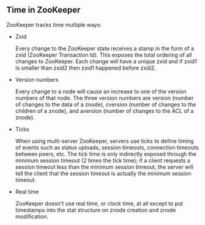 ## Time in ZooKeeper 

ZooKeeper tracks time multiple ways:

- Zxid

  Every change to the ZooKeeper state receives a stamp in the form of a zxid (ZooKeeper Transaction Id). This exposes the 
  total ordering of all changes to ZooKeeper. Each change will have a unique zxid and if zxid1 is smaller than zxid2 then 
  zxid1 happened before zxid2.

- Version numbers

  Every change to a node will cause an increase to one of the version numbers of that node. The three version numbers are 
  version (number of changes to the data of a znode), cversion (number of changes to the children of a znode), and aversion 
  (number of changes to the ACL of a znode).

- Ticks

  When using multi-server ZooKeeper, servers use ticks to define timing of events such as status uploads, session timeouts, 
  connection timeouts between peers, etc. The tick time is only indirectly exposed through the minimum session timeout (2 
  times the tick time); if a client requests a session timeout less than the minimum session timeout, the server will tell 
  the client that the session timeout is actually the minimum session timeout.

- Real time

  ZooKeeper doesn't use real time, or clock time, at all except to put timestamps into the stat structure on znode creation 
  and znode modification.


